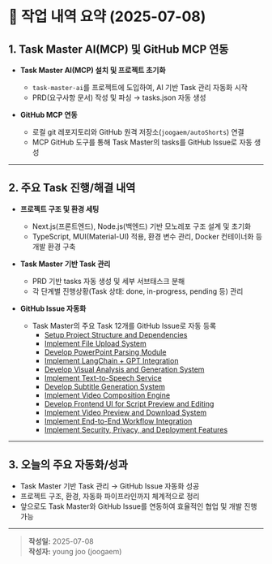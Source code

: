 # 📅 작업 내역 요약 (2025-07-08)

## 1. Task Master AI(MCP) 및 GitHub MCP 연동

- **Task Master AI(MCP) 설치 및 프로젝트 초기화**
  - `task-master-ai`를 프로젝트에 도입하여, AI 기반 Task 관리 자동화 시작
  - PRD(요구사항 문서) 작성 및 파싱 → tasks.json 자동 생성

- **GitHub MCP 연동**
  - 로컬 git 레포지토리와 GitHub 원격 저장소(`joogaem/autoShorts`) 연결
  - MCP GitHub 도구를 통해 Task Master의 tasks를 GitHub Issue로 자동 생성

---

## 2. 주요 Task 진행/해결 내역

- **프로젝트 구조 및 환경 세팅**
  - Next.js(프론트엔드), Node.js(백엔드) 기반 모노레포 구조 설계 및 초기화
  - TypeScript, MUI(Material-UI) 적용, 환경 변수 관리, Docker 컨테이너화 등 개발 환경 구축

- **Task Master 기반 Task 관리**
  - PRD 기반 tasks 자동 생성 및 세부 서브태스크 분해
  - 각 단계별 진행상황(Task 상태: done, in-progress, pending 등) 관리

- **GitHub Issue 자동화**
  - Task Master의 주요 Task 12개를 GitHub Issue로 자동 등록
    - [Setup Project Structure and Dependencies](https://github.com/joogaem/autoShorts/issues/1)
    - [Implement File Upload System](https://github.com/joogaem/autoShorts/issues/2)
    - [Develop PowerPoint Parsing Module](https://github.com/joogaem/autoShorts/issues/3)
    - [Implement LangChain + GPT Integration](https://github.com/joogaem/autoShorts/issues/4)
    - [Develop Visual Analysis and Generation System](https://github.com/joogaem/autoShorts/issues/5)
    - [Implement Text-to-Speech Service](https://github.com/joogaem/autoShorts/issues/6)
    - [Develop Subtitle Generation System](https://github.com/joogaem/autoShorts/issues/7)
    - [Implement Video Composition Engine](https://github.com/joogaem/autoShorts/issues/8)
    - [Develop Frontend UI for Script Preview and Editing](https://github.com/joogaem/autoShorts/issues/9)
    - [Implement Video Preview and Download System](https://github.com/joogaem/autoShorts/issues/10)
    - [Implement End-to-End Workflow Integration](https://github.com/joogaem/autoShorts/issues/11)
    - [Implement Security, Privacy, and Deployment Features](https://github.com/joogaem/autoShorts/issues/12)

---

## 3. 오늘의 주요 자동화/성과

- Task Master 기반 Task 관리 → GitHub Issue 자동화 성공
- 프로젝트 구조, 환경, 자동화 파이프라인까지 체계적으로 정리
- 앞으로도 Task Master와 GitHub Issue를 연동하여 효율적인 협업 및 개발 진행 가능

---

> **작성일:** 2025-07-08  
> **작성자:** young joo (joogaem)
